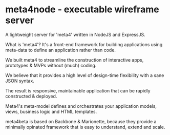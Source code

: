 meta4node - executable wireframe server
=======================================

A lightweight server for 'meta4' written in NodeJS and ExpressJS.

What is 'meta4'? It's a front-end framework for building applications using meta-data to define an application rather than code.

We built meta4 to streamline the construction of interactive apps, prototypes & MVPs without (much) coding.

We believe that it provides a high level of design-time flexibility with a sane JSON syntax.

The result is responsive, maintainable application that can be rapidly constructed & deployed.

Meta4's meta-model defines and orchestrates your application models, views, business logic and HTML templates.


meta4beta is based on Backbone & Marionette, because they provide a minimally opinated framework that is easy to understand, extend and scale.



